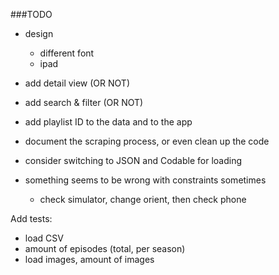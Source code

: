###TODO

- design
    - different font
    - ipad

- add detail view (OR NOT)
- add search & filter (OR NOT)
- add playlist ID to the data and to the app
- document the scraping process, or even clean up the code
- consider switching to JSON and Codable for loading
- something seems to be wrong with constraints sometimes
    - check simulator, change orient, then check phone


Add tests:
- load CSV
- amount of episodes (total, per season)
- load images, amount of images

